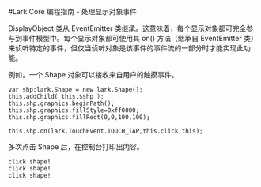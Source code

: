 #Lark Core 编程指南 - 处理显示对象事件


DisplayObject 类从 EventEmitter 类继承。这意味着，每个显示对象都可完全参与到事件模型中。每个显示对象都可使用其 on() 方法（继承自 EventEmitter 类）来侦听特定的事件，但仅当侦听对象是该事件的事件流的一部分时才能实现此功能。

例如，一个 Shape 对象可以接收来自用户的触摸事件。

```
var shp:lark.Shape = new lark.Shape();
this.addChild( this.$shp );
this.shp.graphics.beginPath();
this.shp.graphics.fillStyle=0xff0000;
this.shp.graphics.fillRect(0,0,100,100);

this.shp.on(lark.TouchEvent.TOUCH_TAP,this.click,this);
```

多次点击 Shape 后，在控制台打印出内容。

```
click shape!
click shape!
click shape!
```
